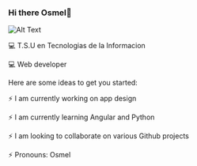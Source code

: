 ### Hi there Osmel🤖
![Alt Text](https://pa1.narvii.com/6957/d2eb600c80c27ee32a019bcddccbc83ec7394c92r1-500-150_hq.gif)

💻 T.S.U en Tecnologias de la Informacion

💻 Web developer
<!--**OsmelMdz/OsmelMdz** is a ✨ _special_ ✨ repository because its `README.md` (this file) appears on your GitHub profile.-->

Here are some ideas to get you started:

⚡ I am currently working on app design

⚡ I am currently learning Angular and Python

⚡ I am looking to collaborate on various Github projects

⚡ Pronouns: Osmel



